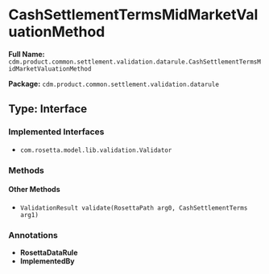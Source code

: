 # CashSettlementTermsMidMarketValuationMethod

**Full Name:** `cdm.product.common.settlement.validation.datarule.CashSettlementTermsMidMarketValuationMethod`

**Package:** `cdm.product.common.settlement.validation.datarule`

## Type: Interface

### Implemented Interfaces

- `com.rosetta.model.lib.validation.Validator`

### Methods

#### Other Methods

- `ValidationResult validate(RosettaPath arg0, CashSettlementTerms arg1)`

### Annotations

- **RosettaDataRule**
- **ImplementedBy**

